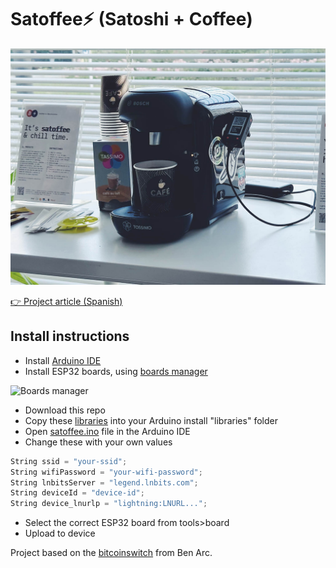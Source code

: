 # Satoffee⚡️ (Satoshi + Coffee)

![Satoffee photo](./img/satoffee.jpg)

[👉 Project article (Spanish)](https://danielpcostas.dev/satoffee-lightning-coffee/)

## Install instructions

- Install [Arduino IDE](https://www.arduino.cc/en/software)
- Install ESP32 boards, using [boards manager](https://docs.espressif.com/projects/arduino-esp32/en/latest/installing.html#installing-using-boards-manager)

![Boards manager](https://user-images.githubusercontent.com/33088785/161862832-1269a12e-16ce-427c-9a92-df3ee573a1fb.png)

- Download this repo
- Copy these [libraries](./libraries) into your Arduino install "libraries" folder
- Open [satoffee.ino](./satoffee/satoffee.ino) file in the Arduino IDE
- Change these with your own values

```c
String ssid = "your-ssid";
String wifiPassword = "your-wifi-password";
String lnbitsServer = "legend.lnbits.com";
String deviceId = "device-id";
String device_lnurlp = "lightning:LNURL...";
```

- Select the correct ESP32 board from tools>board
- Upload to device

Project based on the [bitcoinswitch](https://github.com/lnbits/bitcoinswitch) from Ben Arc.
